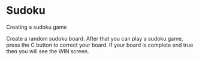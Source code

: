# Sudoku
Creating a sudoku game

Create a random sudoku board.
After that you can play a sudoku game, press the C button to correct your board.
If your board is complete end true then you will see the WIN screen.
